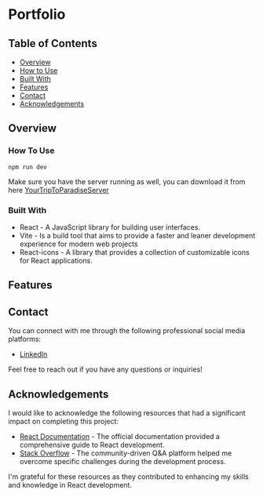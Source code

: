 # Portfolio

## Table of Contents

- [Overview](#overview)
- [How to Use](#how-to-use)
- [Built With](#built-with)
- [Features](#features)
- [Contact](#contact)
- [Acknowledgements](#acknowledgements)

## Overview



### How To Use

```
npm run dev
```
Make sure you have the server running as well, you can download it from here [YourTripToParadiseServer](https://github.com/ggruenspan/YourTripToParadiseServer)

### Built With

- React - A JavaScript library for building user interfaces.
- Vite - Is a build tool that aims to provide a faster and leaner development experience for modern web projects
- React-icons - A library that provides a collection of customizable icons for React applications.

## Features



## Contact

You can connect with me through the following professional social media platforms:

- [LinkedIn](https://www.linkedin.com/in/ggruenspan/)

Feel free to reach out if you have any questions or inquiries!

## Acknowledgements

I would like to acknowledge the following resources that had a significant impact on completing this project:

- [React Documentation](https://react.dev/learn) - The official documentation provided a comprehensive guide to React development.
- [Stack Overflow](https://stackoverflow.com/) - The community-driven Q&A platform helped me overcome specific challenges during the development process.

I'm grateful for these resources as they contributed to enhancing my skills and knowledge in React development.
